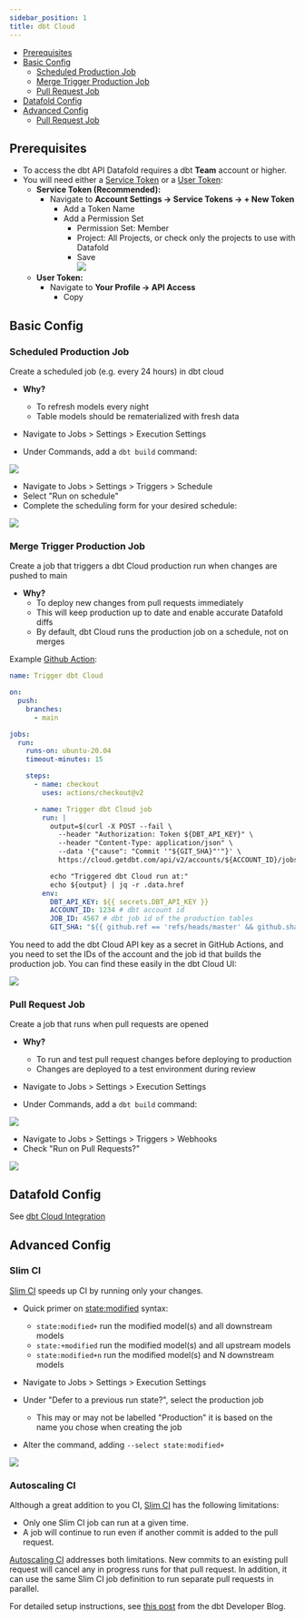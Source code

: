 ```yaml
---
sidebar_position: 1
title: dbt Cloud
---
```

* [Prerequisites](dbt_cloud.md#prerequisites)
* [Basic Config](dbt_cloud.md#basic-config)
    * [Scheduled Production Job](dbt_cloud.md#scheduled-production-job)
    * [Merge Trigger Production Job](dbt_cloud.md#merge-trigger-production-job)
    * [Pull Request Job](dbt_cloud.md#pull-request-job)
* [Datafold Config](dbt_cloud.md#datafold-config)
* [Advanced Config](dbt_cloud.md#advanced-config)
    * [Pull Request Job](dbt_cloud.md#advanced-pull-request-job)

## Prerequisites
- To access the dbt API Datafold requires a dbt **Team** account or higher.
- You will need either a [Service Token](https://docs.getdbt.com/docs/dbt-cloud-apis/service-tokens) or a [User Token](https://docs.getdbt.com/docs/dbt-cloud-apis/user-tokens):
    - **Service Token (Recommended):** 
        - Navigate to **Account Settings -> Service Tokens -> + New Token**
            - Add a Token Name
            - Add a Permission Set
                - Permission Set: Member
                - Project: All Projects, or check only the projects to use with Datafold
                - Save <br/>
                ![](../../../static/img/dbt_cloud_service_token.png) <br/>
    - **User Token:**
        - Navigate to **Your Profile -> API Access**
            - Copy

## Basic Config

### Scheduled Production Job

Create a scheduled job (e.g. every 24 hours) in dbt cloud
* **Why?**
    * To refresh models every night
    * Table models should be rematerialized with fresh data


* Navigate to Jobs > Settings > Execution Settings
* Under Commands, add a `dbt build` command:

![](../../../static/img/cloud_basic_ci.png)


* Navigate to Jobs > Settings > Triggers > Schedule
* Select "Run on schedule"
* Complete the scheduling form for your desired schedule:

![](../../../static/img/cloud_scheduled_trigger.png)


### Merge Trigger Production Job
Create a job that triggers a dbt Cloud production run when changes are pushed to main
* **Why?**
    * To deploy new changes from pull requests immediately
    * This will keep production up to date and enable accurate Datafold diffs
    * By default, dbt Cloud runs the production job on a schedule, not on merges


Example [Github Action](dbt_core/github_actions.md):
```yml
name: Trigger dbt Cloud

on:
  push:
    branches:
      - main

jobs:
  run:
    runs-on: ubuntu-20.04
    timeout-minutes: 15

    steps:
      - name: checkout
        uses: actions/checkout@v2

      - name: Trigger dbt Cloud job
        run: |
          output=$(curl -X POST --fail \
            --header "Authorization: Token ${DBT_API_KEY}" \
            --header "Content-Type: application/json" \
            --data '{"cause": "Commit '"${GIT_SHA}"'"}' \
            https://cloud.getdbt.com/api/v2/accounts/${ACCOUNT_ID}/jobs/${JOB_ID}/run/)

          echo "Triggered dbt Cloud run at:"
          echo ${output} | jq -r .data.href
        env:
          DBT_API_KEY: ${{ secrets.DBT_API_KEY }}
          ACCOUNT_ID: 1234 # dbt account id
          JOB_ID: 4567 # dbt job id of the production tables
          GIT_SHA: "${{ github.ref == 'refs/heads/master' && github.sha || github.event.pull_request.head.sha }}"
```
You need to add the dbt Cloud API key as a secret in GitHub Actions, and you need to set the IDs of the account and the job id that builds the production job. You can find these easily in the dbt Cloud UI:

![](../../../static/img/cloud_datafold_parameters.png)

### Pull Request Job
Create a job that runs when pull requests are opened
* **Why?**
    * To run and test pull request changes before deploying to production
    * Changes are deployed to a test environment during review


* Navigate to Jobs > Settings > Execution Settings
* Under Commands, add a `dbt build` command:

![](../../../static/img/cloud_basic_ci.png)


* Navigate to Jobs > Settings > Triggers > Webhooks
* Check "Run on Pull Requests?"

![](../../../static/img/cloud_pull_request_trigger.png)

## Datafold Config

See [dbt Cloud Integration](/integrations/orchestration/dbt_cloud.md)

## Advanced Config

### Slim CI
[Slim CI](https://docs.getdbt.com/docs/dbt-cloud/using-dbt-cloud/cloud-enabling-continuous-integration#configuring-a-dbt-cloud-ci-job) speeds up CI by running only your changes.

  * Quick primer on [state:modified](https://docs.getdbt.com/reference/node-selection/methods#the-state-method) syntax:
      * `state:modified+` run the modified model(s) and all downstream models
      * `state:+modified` run the modified model(s) and all upstream models
      * `state:modified+n` run the modified model(s) and N downstream models


* Navigate to Jobs > Settings > Execution Settings
* Under "Defer to a previous run state?", select the production job
    * This may or may not be labelled "Production" it is based on the name you chose when creating the job
* Alter the command, adding `--select state:modified+`


![](../../../static/img/cloud_slim_ci.png)

### Autoscaling CI

Although a great addition to you CI, [Slim CI](#slim-ci) has the following limitations:

* Only one Slim CI job can run at a given time.
* A job will continue to run even if another commit is added to the pull request.

[Autoscaling CI](https://docs.getdbt.com/blog/intelligent-slim-ci#the-solution-autoscaling-ci) addresses both limitations. New commits to an existing pull request will cancel any in progress runs for that pull request. In addition, it can use the same Slim CI job definition to run separate pull requests in parallel.

For detailed setup instructions, see [this post](https://docs.getdbt.com/blog/intelligent-slim-ci#setup) from the dbt Developer Blog.